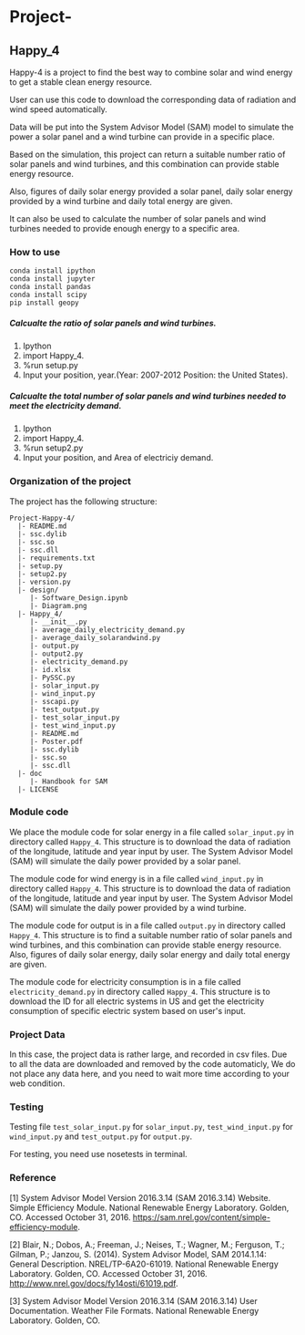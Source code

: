 # Project-
## Happy_4

Happy-4 is a project to find the best way to combine solar and wind energy to get a stable clean energy resource. 

User can use this code to download the corresponding data of radiation and wind speed automatically.

Data will be put into the System Advisor Model (SAM) model to simulate the power a solar panel and a wind turbine can provide in a specific place.

Based on the simulation, this project can return a suitable number ratio of solar panels and wind turbines, and this combination can provide stable energy resource.

Also, figures of daily solar energy provided a solar panel, daily solar energy provided by a wind turbine and daily total energy are given.

It can also be used to calculate the number of solar panels and wind turbines needed to provide enough energy to a specific area.

### How to use

    conda install ipython
    conda install jupyter
    conda install pandas
    conda install scipy
    pip install geopy
    
##### Calcualte the ratio of solar panels and wind turbines.
1. Ipython
2. import Happy_4.
3. %run setup.py
4. Input your position, year.(Year: 2007-2012   Position: the United States).

##### Calcualte the total number of solar panels and wind turbines needed to meet the electricity demand.
1. Ipython
2. import Happy_4.
3. %run setup2.py
4. Input your position, and Area of electriciy demand.

### Organization of the  project

The project has the following structure:

    Project-Happy-4/
      |- README.md
      |- ssc.dylib
      |- ssc.so
      |- ssc.dll
      |- requirements.txt
      |- setup.py
      |- setup2.py
      |- version.py
      |- design/
         |- Software_Design.ipynb
         |- Diagram.png
      |- Happy_4/
         |- __init__.py
         |- average_daily_electricity_demand.py
         |- average_daily_solarandwind.py
         |- output.py
         |- output2.py
         |- electricity_demand.py
         |- id.xlsx
         |- PySSC.py
         |- solar_input.py
         |- wind_input.py
         |- sscapi.py
         |- test_output.py
         |- test_solar_input.py
         |- test_wind_input.py
         |- README.md
         |- Poster.pdf
         |- ssc.dylib
         |- ssc.so
         |- ssc.dll
      |- doc
         |- Handbook for SAM
      |- LICENSE


### Module code

We place the module code for solar energy in a file called `solar_input.py` in directory called
`Happy_4`. This structure is to download the data of radiation of the longitude, latitude and year input by user.
The System Advisor Model (SAM) will simulate the daily power provided by a solar panel.

The module code for wind energy is in a file called `wind_input.py` in directory called
`Happy_4`. This structure is to download the data of radiation of the longitude, latitude and year input by user.
The System Advisor Model (SAM) will simulate the daily power provided by a wind turbine.

The module code for output is in a file called `output.py` in directory called
`Happy_4`. This structure is to find a suitable number ratio of solar panels and wind turbines, 
and this combination can provide stable energy resource. Also, figures of daily solar energy, 
daily solar energy and daily total energy are given.

The module code for electricity consumption is in a file called `electricity_demand.py` in directory called `Happy_4`. This structure is to download the ID for all electric systems in US and get the electricity consumption of specific electric system based on user's input. 

### Project Data

In this case, the project data is rather large, and recorded in csv
files. Due to all the data are downloaded and removed by the code automaticly,
We do not place any data here, and you need to wait more time according to your web condition.

### Testing

Testing file `test_solar_input.py` for `solar_input.py`, `test_wind_input.py` for `wind_input.py` 
and `test_output.py` for `output.py`.

For testing, you need use nosetests in terminal.


### Reference

[1] System Advisor Model Version 2016.3.14 (SAM 2016.3.14) Website. Simple Efficiency Module. National Renewable Energy Laboratory. Golden, CO. Accessed October 31, 2016. https://sam.nrel.gov/content/simple-efficiency-module.

[2] Blair, N.; Dobos, A.; Freeman, J.; Neises, T.; Wagner, M.; Ferguson, T.; Gilman, P.; Janzou, S. (2014). System Advisor Model, SAM 2014.1.14: General Description. NREL/TP-6A20-61019. National Renewable Energy Laboratory. Golden, CO. Accessed October 31, 2016. http://www.nrel.gov/docs/fy14osti/61019.pdf.

[3] System Advisor Model Version 2016.3.14 (SAM 2016.3.14) User Documentation. Weather File Formats. National Renewable Energy Laboratory. Golden, CO.



